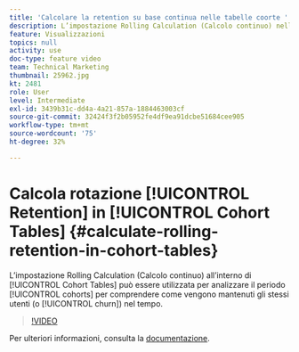 ```yaml
---
title: 'Calcolare la retention su base continua nelle tabelle coorte '
description: L’impostazione Rolling Calculation (Calcolo continuo) nelle tabelle coorte può essere utilizzata per analizzare le coorti per più periodi, per comprendere in che modo gli stessi utenti vengono mantenuti (o restituiti) nel tempo.
feature: Visualizzazioni
topics: null
activity: use
doc-type: feature video
team: Technical Marketing
thumbnail: 25962.jpg
kt: 2481
role: User
level: Intermediate
exl-id: 3439b31c-dd4a-4a21-857a-1884463003cf
source-git-commit: 32424f3f2b05952fe4df9ea91dcbe51684cee905
workflow-type: tm+mt
source-wordcount: '75'
ht-degree: 32%

---
```


# Calcola rotazione [!UICONTROL Retention] in [!UICONTROL Cohort Tables] {#calculate-rolling-retention-in-cohort-tables}

L’impostazione Rolling Calculation (Calcolo continuo) all’interno di [!UICONTROL Cohort Tables] può essere utilizzata per analizzare il periodo [!UICONTROL cohorts] per comprendere come vengono mantenuti gli stessi utenti (o [!UICONTROL churn]) nel tempo.

>[!VIDEO](https://video.tv.adobe.com/v/25962/?quality=12)

Per ulteriori informazioni, consulta la [documentazione](https://marketing.adobe.com/resources/help/it_IT/analytics/analysis-workspace/cohort_analysis.html).
